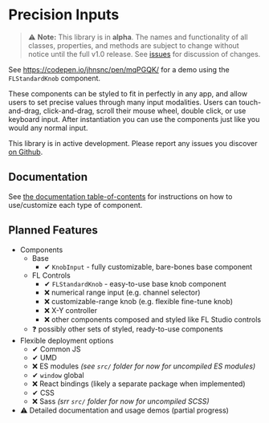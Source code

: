 # Precision Inputs

> ⚠️ **Note:** This library is in **alpha**. The names and functionality of all classes, properties, and methods are subject to change without notice until the full v1.0 release. See [issues](https://github.com/jhnsnc/precision-inputs/issues/) for discussion of changes.

See https://codepen.io/jhnsnc/pen/mqPGQK/ for a demo using the `FLStandardKnob` component.

These components can be styled to fit in perfectly in any app, and allow users to set precise values through many input modalities. Users can touch-and-drag, click-and-drag, scroll their mouse wheel, double click, or use keyboard input. After instantiation you can use the components just like you would any normal input.

This library is in active development. Please report any issues you discover [on Github](https://github.com/jhnsnc/precision-inputs/issues).

## Documentation

See [the documentation table-of-contents](https://github.com/jhnsnc/precision-inputs/tree/master/docs/index.md) for instructions on how to use/customize each type of component.

## Planned Features

- Components
  - Base
    - ✔ `KnobInput` - fully customizable, bare-bones base component
  - FL Controls
    - ✔ `FLStandardKnob` - easy-to-use base knob component
    - ❌ numerical range input (e.g. channel selector)
    - ❌ customizable-range knob (e.g. flexible fine-tune knob)
    - ❌ X-Y controller
    - ❌ other components composed and styled like FL Studio controls
  - ❓ possibly other sets of styled, ready-to-use components
- Flexible deployment options
  - ✔ Common JS
  - ✔ UMD
  - ❌ ES modules *(see `src/` folder for now for uncompiled ES modules)*
  - ✔ `window` global
  - ❌ React bindings (likely a separate package when implemented)
  - ✔ CSS
  - ❌ Sass *(srr `src/` folder for now for uncompiled SCSS)*
- ⚠ Detailed documentation and usage demos (partial progress)
